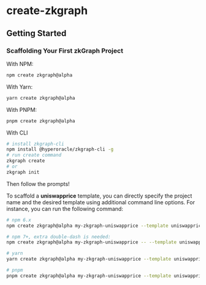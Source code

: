 # create-zkgraph

## Getting Started

### Scaffolding Your First zkGraph Project

With NPM:
```bash
npm create zkgraph@alpha
```

With Yarn:

```bash
yarn create zkgraph@alpha
```

With PNPM:

```bash
pnpm create zkgraph@alpha
```

With CLI

```bash
# install zkgraph-cli
npm install @hyperoracle/zkgraph-cli -g
# run create command
zkgraph create
# or
zkgraph init
```

Then follow the prompts!

To scaffold a **uniswapprice** template, you can directly specify the project name and the desired template using additional command line options. For instance, you can run the following command:

```sh
# npm 6.x
npm create zkgraph@alpha my-zkgraph-uniswapprice --template uniswapprice

# npm 7+, extra double-dash is needed:
npm create zkgraph@alpha my-zkgraph-uniswapprice -- --template uniswapprice

# yarn
yarn create zkgraph@alpha my-zkgraph-uniswapprice --template uniswapprice

# pnpm
pnpm create zkgraph@alpha my-zkgraph-uniswapprice --template uniswapprice
```
